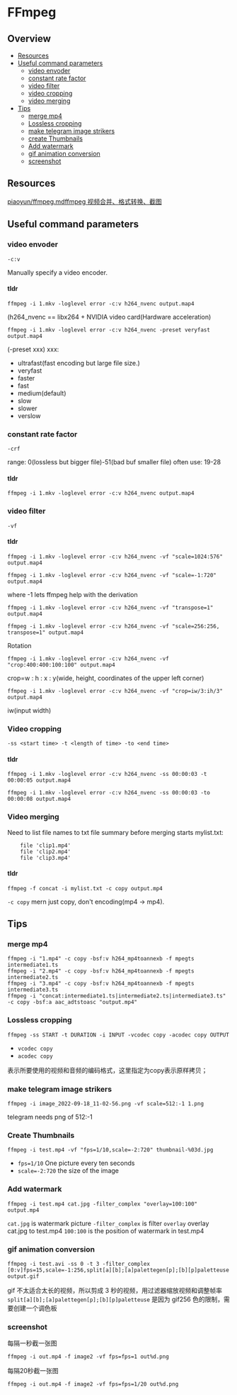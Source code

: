 # FFmpeg

## Overview

- [Resources](#resources)
- [Useful command parameters](#useful-command-parameters)
    - [video envoder](#video-envoder)
    - [constant rate factor](#constant-rate-factor)
    - [video filter](#video-filter)
    - [video cropping](#video-cropping)
    - [video merging](#video-merging)
- [Tips](#tips)
    - [merge mp4](#merge-mp4)
    - [Lossless cropping](#lossless-cropping)
    - [make telegram image strikers](#make-telegram-image-strikers)
    - [create Thumbnails](#create-thumbnails)
    - [Add watermark](#add-watermark)
    - [gif animation conversion](#gif-animation-conversion)
    - [screenshot](#screenshot)

## Resources

[piaoyun/ffmpeg.mdffmpeg 视频合并、格式转换、截图](https://gist.github.com/piaoyun/3f0373c9ce40badd384df37712847e21)

## Useful command parameters

### video envoder

```shell
-c:v
```

Manually specify a video encoder.

#### tldr

```shell
ffmpeg -i 1.mkv -loglevel error -c:v h264_nvenc output.map4
```

(h264_nvenc == libx264 + NVIDIA video card(Hardware acceleration)

```shell
ffmpeg -i 1.mkv -loglevel error -c:v h264_nvenc -preset veryfast output.map4
```

(-preset xxx)
xxx:

-   ultrafast(fast encoding but large file size.)
-   veryfast
-   faster
-   fast
-   medium(default)
-   slow
-   slower
-   verslow

### constant rate factor

```shell
-crf
```

range: 0(lossless but bigger file)-51(bad buf smaller file)
often use: 19-28

#### tldr

```shell
ffmpeg -i 1.mkv -loglevel error -c:v h264_nvenc output.map4
```

### video filter

```shell
-vf
```

#### tldr

```shell
ffmpeg -i 1.mkv -loglevel error -c:v h264_nvenc -vf "scale=1024:576" output.map4

ffmpeg -i 1.mkv -loglevel error -c:v h264_nvenc -vf "scale=-1:720" output.map4
```

where -1 lets ffmpeg help with the derivation

```shell
ffmpeg -i 1.mkv -loglevel error -c:v h264_nvenc -vf "transpose=1" output.map4

ffmpeg -i 1.mkv -loglevel error -c:v h264_nvenc -vf "scale=256:256, transpose=1" output.map4
```

Rotation

```shell
ffmpeg -i 1.mkv -loglevel error -c:v h264_nvenc -vf "crop:400:400:100:100" output.map4
```

crop=w : h : x : y(wide, height, coordinates of the upper left corner)

```shell
ffmpeg -i 1.mkv -loglevel error -c:v h264_nvenc -vf "crop=iw/3:ih/3" output.map4
```

iw(input width)

### Video cropping

```shell
-ss <start time> -t <length of time> -to <end time>
```

#### tldr

```shell
ffmpeg -i 1.mkv -loglevel error -c:v h264_nvenc -ss 00:00:03 -t 00:00:05 output.map4

ffmpeg -i 1.mkv -loglevel error -c:v h264_nvenc -ss 00:00:03 -to 00:00:08 output.map4
```

### Video merging

Need to list file names to txt file summary before merging starts
mylist.txt:

```
    file 'clip1.mp4'
    file 'clip2.mp4'
    file 'clip3.mp4'
```

#### tldr

```shell
ffmpeg -f concat -i mylist.txt -c copy output.mp4
```

`-c copy` mern just copy, don't encoding(mp4 -> mp4).

## Tips

### merge mp4

```shell
ffmpeg -i "1.mp4" -c copy -bsf:v h264_mp4toannexb -f mpegts intermediate1.ts
ffmpeg -i "2.mp4" -c copy -bsf:v h264_mp4toannexb -f mpegts intermediate2.ts
ffmpeg -i "3.mp4" -c copy -bsf:v h264_mp4toannexb -f mpegts intermediate3.ts
ffmpeg -i "concat:intermediate1.ts|intermediate2.ts|intermediate3.ts" -c copy -bsf:a aac_adtstoasc "output.mp4"
```

### Lossless cropping

```shell
ffmpeg -ss START -t DURATION -i INPUT -vcodec copy -acodec copy OUTPUT
```

- `vcodec copy`
- `acodec copy`

表示所要使用的视频和音频的编码格式，这里指定为copy表示原样拷贝；

### make telegram image strikers

```shell
ffmpeg -i image_2022-09-18_11-02-56.png -vf scale=512:-1 1.png
```

telegram needs png of 512:-1

### Create Thumbnails

```shell
ffmpeg -i test.mp4 -vf "fps=1/10,scale=-2:720" thumbnail-%03d.jpg
```

-   `fps=1/10` One picture every ten seconds
-   `scale=-2:720` the size of the image

### Add watermark

```shell
ffmpeg -i test.mp4 cat.jpg -filter_complex "overlay=100:100" output.mp4
```

`cat.jpg` is watermark picture
`-filter_complex` is filter
`overlay` overlay cat.jpg to test.mp4
`100:100` is the position of watermark in test.mp4

### gif animation conversion

```shell
ffmpeg -i test.avi -ss 0 -t 3 -filter_complex [0:v]fps=15,scale=-1:256,split[a][b];[a]palettegen[p];[b][p]paletteuse output.gif
```

gif 不太适合太长的视频，所以剪成 3 秒的视频，用过滤器缩放视频和调整帧率
`split[a][b];[a]palettegen[p];[b][p]paletteuse` 是因为 gif256 色的限制，需要创建一个调色板

### screenshot

每隔一秒截一张图

```shell
ffmpeg -i out.mp4 -f image2 -vf fps=fps=1 out%d.png
```

每隔20秒截一张图

```shell
ffmpeg -i out.mp4 -f image2 -vf fps=fps=1/20 out%d.png
```
